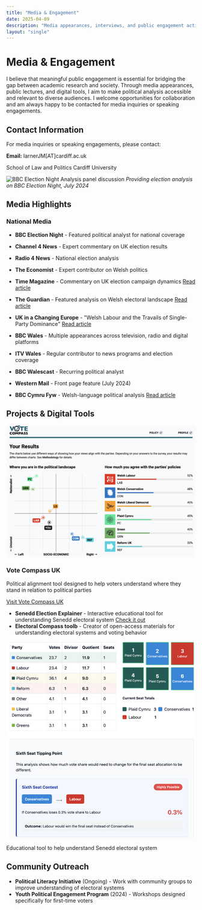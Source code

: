 ```yaml
---
title: "Media & Engagement"
date: 2025-04-09
description: "Media appearances, interviews, and public engagement activities"
layout: "single"
---
```


# Media & Engagement

I believe that meaningful public engagement is essential for bridging the gap between academic research and society. Through media appearances, public lectures, and digital tools, I aim to make political analysis accessible and relevant to diverse audiences. I welcome opportunities for collaboration and am always happy to be contacted for media inquiries or speaking engagements.

## Contact Information

For media inquiries or speaking engagements, please contact:

**Email:** larnerJM[AT]cardiff.ac.uk

School of Law and Politics 
Cardiff University


![BBC Election Night Analysis panel discussion](BBC1.png)
*Providing election analysis on BBC Election Night, July 2024*

## Media Highlights

### National Media

- **BBC Election Night** - Featured political analyst for national coverage
- **Channel 4 News**  - Expert commentary on UK election results
- **Radio 4 News**  - National election analysis
- **The Economist** - Expert contributor on Welsh politics
- **Time Magazine** - Commentary on UK election campaign dynamics
  [Read article](https://time.com/6985435/nigel-farage-uk-election-campaign/)
- **The Guardian** - Featured analysis on Welsh electoral landscape
  [Read article](https://www.theguardian.com/politics/article/2024/may/27/dont-trust-any-of-them-tories-face-wipeout-in-wales-but-labour-is-on-shaky-ground-too)
- **UK in a Changing Europe** - "Welsh Labour and the Travails of Single-Party Dominance" 
  [Read article](https://ukandeu.ac.uk/welsh-labour-and-the-travails-of-single-party-dominance/)

- **BBC Wales** - Multiple appearances across television, radio and digital platforms
- **ITV Wales** - Regular contributor to news programs and election coverage
- **BBC Walescast** - Recurring political analyst
- **Western Mail** - Front page feature (July 2024)
- **BBC Cymru Fyw** - Welsh-language political analysis
  [Read article](https://www.bbc.com/cymrufyw/erthyglau/c74ed8n8xw7o)

## Projects & Digital Tools

<div class="project-feature">
  <img src="compass.png" alt="Vote Compass UK Demo">
  <div class="project-description">
    <h3>Vote Compass UK</h3>
    <p>Political alignment tool designed to help voters understand where they stand in relation to political parties</p>
    <a href="https://votecompass.uk" class="project-link">Visit Vote Compass UK</a>
  </div>
</div>

- **Senedd Election Explainer** - Interactive educational tool for understanding Senedd electoral system [Check it out]([https://www.bbc.com/cymrufyw/erthyglau/c74ed8n8xw7o](https://jaclarner.github.io/senedd_etholiad_sim/))
- **Electoral Compass toolb** - Creator of open-access materials for understanding electoral systems and voting behavior

<div class="media-item">
  <img src="senedd.png" alt="Senedd Educational tool">
  <p>Educational tool to help understand Senedd electoral system</p>
</div>

## Community Outreach
- **Political Literacy Initiative** (Ongoing) - Work with community groups to improve understanding of electoral systems
- **Youth Political Engagement Program** (2024) - Workshops designed specifically for first-time voters


